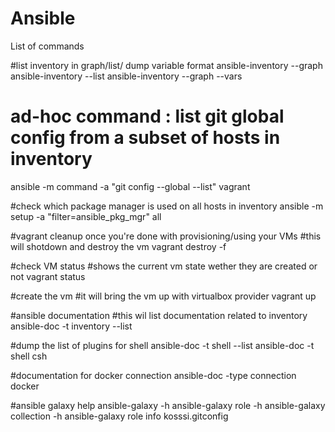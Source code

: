 # Ansible

List of commands

#list inventory in graph/list/ dump variable format
ansible-inventory --graph 
ansible-inventory --list
ansible-inventory --graph --vars

# ad-hoc command : list git global config from a subset of hosts in inventory
ansible -m command -a "git config --global --list" vagrant

#check which package manager is used on all hosts in inventory
ansible -m setup -a "filter=ansible_pkg_mgr" all

#vagrant cleanup once you're done with provisioning/using your VMs
#this will shotdown and destroy the vm
vagrant destroy -f

#check VM status
#shows the current vm state wether they are created or not
vagrant status

#create the vm
#it will bring the vm up with virtualbox provider
vagrant up

#ansible documentation
#this wil list documentation related to inventory
ansible-doc -t inventory --list

#dump the list of plugins for shell
ansible-doc -t shell --list
ansible-doc -t shell csh

#documentation for docker connection
ansible-doc -type connection docker

#ansible galaxy help
ansible-galaxy -h
ansible-galaxy role -h
ansible-galaxy collection -h
ansible-galaxy role info kosssi.gitconfig
